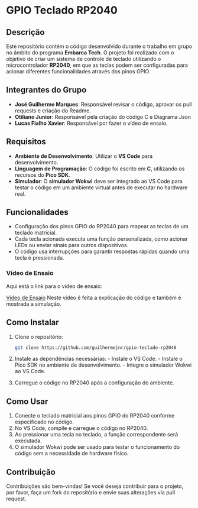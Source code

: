 #  GPIO Teclado RP2040

## Descrição

Este repositório contém o código desenvolvido durante o trabalho em grupo no âmbito do programa **Embarca Tech**. O projeto foi realizado com o objetivo de criar um sistema de controle de teclado utilizando o microcontrolador **RP2040**, em que as teclas podem ser configuradas para acionar diferentes funcionalidades através dos pinos GPIO.

## Integrantes do Grupo

- **José Guilherme Marques**: Responsável revisar o código, aprovar os pull requests e criação do Readme.
- **Otiliano Junior**: Responsável pela criação do código C e Diagrama Json
- **Lucas Fialho Xavier**: Responsável por fazer o vídeo de ensaio.

## Requisitos

- **Ambiente de Desenvolvimento**: Utilizar o **VS Code** para desenvolvimento.
- **Linguagem de Programação**: O código foi escrito em **C**, utilizando os recursos do **Pico SDK**.
- **Simulador**: O **simulador Wokwi** deve ser integrado ao VS Code para testar o código em um ambiente virtual antes de executar no hardware real.

## Funcionalidades

- Configuração dos pinos GPIO do RP2040 para mapear as teclas de um teclado matricial.
- Cada tecla acionada executa uma função personalizada, como acionar LEDs ou enviar sinais para outros dispositivos.
- O código usa interrupções para garantir respostas rápidas quando uma tecla é pressionada.

### Vídeo de Ensaio

Aqui está o link para o vídeo de ensaio:

[Vídeo de Ensaio](https://1drv.ms/v/c/187048040209a455/EeaiMoIugI5PvVHaIcv84xsBFnFsCqxsLiWrMhRwkBXPpA?e=LfOace)
Neste vídeo é feita a explicação do código e também é mostrada a simulação.

## Como Instalar

1. Clone o repositório:

   ```bash
   git clone https://github.com/guilhermejnr/gpio-teclado-rp2040
   ```

2. Instale as dependências necessárias:
        - Instale o VS Code.
        - Instale o Pico SDK no ambiente de desenvolvimento.
        - Integre o simulador Wokwi ao VS Code. 

3. Carregue o código no RP2040 após a configuração do ambiente.

## Como Usar
1. Conecte o teclado matricial aos pinos GPIO do RP2040 conforme especificado no código.
2. No VS Code, compile e carregue o código no RP2040.
3. Ao pressionar uma tecla no teclado, a função correspondente será executada.
4. O simulador Wokwi pode ser usado para testar o funcionamento do código sem a necessidade de hardware físico.

## Contribuição
Contribuições são bem-vindas! Se você deseja contribuir para o projeto, por favor, faça um fork do repositório e envie suas alterações via pull request.
